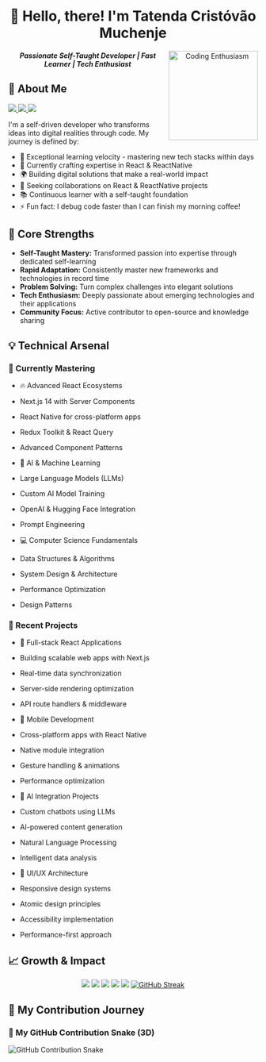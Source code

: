 <div align="center">  
  
# 👋 Hello, there! I'm Tatenda Cristóvão Muchenje
<img align="right" height="180em" alt="Coding Enthusiasm" src="https://media.giphy.com/media/l44Qqz6gO6JiVV3pu/giphy.gif">

#### _Passionate Self-Taught Developer | Fast Learner | Tech Enthusiast_

</div>

## 🚀 About Me
<div>
<p>
    <a href="https://www.twitter.com/FitascoFrost" target="_blank" rel="noreferrer">
        <img src="https://img.shields.io/twitter/follow/FitascoFrost?logo=twitter&style=for-the-badge&color=0891b2&labelColor=1c1917"/>
    </a>
    <a href="https://www.github.com/ProlificCoder17" target="_blank" rel="noreferrer">
        <img src="https://img.shields.io/github/followers/ProlificCoder17?logo=github&style=for-the-badge&color=0891b2&labelColor=1c1917" />
    </a>
    <a href="https://github.com/ProlificCoder17">
        <img src="https://komarev.com/ghpvc/?username=ProlificCoder17&style=for-the-badge&color=0891b2">
    </a>
</p>

I'm a self-driven developer who transforms ideas into digital realities through code. My journey is defined by:

- 🚀 Exceptional learning velocity - mastering new tech stacks within days
- 🎯 Currently crafting expertise in React & ReactNative
- 🌍 Building digital solutions that make a real-world impact
- 🤝 Seeking collaborations on React & ReactNative projects
- 📚 Continuous learner with a self-taught foundation
- ⚡ Fun fact: I debug code faster than I can finish my morning coffee!

## 🌟 Core Strengths

- **Self-Taught Mastery:** Transformed passion into expertise through dedicated self-learning
- **Rapid Adaptation:** Consistently master new frameworks and technologies in record time
- **Problem Solving:** Turn complex challenges into elegant solutions
- **Tech Enthusiasm:** Deeply passionate about emerging technologies and their applications
- **Community Focus:** Active contributor to open-source and knowledge sharing

## 💡 Technical Arsenal

### 🎯 Currently Mastering
- 🔥 Advanced React Ecosystems
 - Next.js 14 with Server Components
 - React Native for cross-platform apps
 - Redux Toolkit & React Query
 - Advanced Component Patterns

- 🤖 AI & Machine Learning
 - Large Language Models (LLMs)
 - Custom AI Model Training
 - OpenAI & Hugging Face Integration
 - Prompt Engineering

- 💻 Computer Science Fundamentals
 - Data Structures & Algorithms
 - System Design & Architecture
 - Performance Optimization
 - Design Patterns

### 🚀 Recent Projects
- 🌟 Full-stack React Applications
 - Building scalable web apps with Next.js
 - Real-time data synchronization
 - Server-side rendering optimization
 - API route handlers & middleware

- 📱 Mobile Development
 - Cross-platform apps with React Native
 - Native module integration
 - Gesture handling & animations
 - Performance optimization

- 🤖 AI Integration Projects
 - Custom chatbots using LLMs
 - AI-powered content generation
 - Natural Language Processing
 - Intelligent data analysis

- 🎨 UI/UX Architecture
 - Responsive design systems
 - Atomic design principles
 - Accessibility implementation
 - Performance-first approach

## 📈 Growth & Impact

<div align="center">

![](http://github-profile-summary-cards.vercel.app/api/cards/profile-details?username=ProlificCoder17&theme=dracula)
![](http://github-profile-summary-cards.vercel.app/api/cards/repos-per-language?username=ProlificCoder17&theme=dracula)
![](http://github-profile-summary-cards.vercel.app/api/cards/most-commit-language?username=ProlificCoder17&theme=dracula)
![](http://github-profile-summary-cards.vercel.app/api/cards/stats?username=ProlificCoder17&theme=dracula)
![](http://github-profile-summary-cards.vercel.app/api/cards/productive-time?username=ProlificCoder17&theme=dracula&utcOffset=8)
[![GitHub Streak](https://github-readme-streak-stats.herokuapp.com?user=ProlificCoder17&theme=dracula)](https://git.io/streak-stats)

</div>

## 🐍 My Contribution Journey

### 🐍 My GitHub Contribution Snake (3D)
![GitHub Contribution Snake](https://github.com/ProlificCoder17/ProlificCoder17/blob/output/github-contribution-grid-snake.svg)

